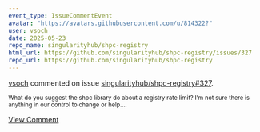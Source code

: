 ```yaml
---
event_type: IssueCommentEvent
avatar: "https://avatars.githubusercontent.com/u/814322?"
user: vsoch
date: 2025-05-23
repo_name: singularityhub/shpc-registry
html_url: https://github.com/singularityhub/shpc-registry/issues/327
repo_url: https://github.com/singularityhub/shpc-registry
---
```


<a href='https://github.com/vsoch' target='_blank'>vsoch</a> commented on issue <a href='https://github.com/singularityhub/shpc-registry/issues/327' target='_blank'>singularityhub/shpc-registry#327</a>.

<small>What do you suggest the shpc library do about a registry rate limit? I'm not sure there is anything in our control to change or help....</small>

<a href='https://github.com/singularityhub/shpc-registry/issues/327' target='_blank'>View Comment</a>